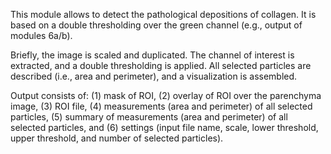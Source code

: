 This module allows to detect the pathological depositions of collagen. It is based on a double thresholding over the green channel (e.g., output of modules 6a/b).

Briefly, the image is scaled and duplicated. The channel of interest is extracted, and a double thresholding is applied. All selected particles are described (i.e., area and perimeter), and a visualization is assembled.

Output consists of: (1) mask of ROI, (2) overlay of ROI over the parenchyma image, (3) ROI file, (4) measurements (area and perimeter) of all selected particles, (5) summary of measurements (area and perimeter) of all selected particles, and (6) settings (input file name, scale, lower threshold, upper threshold, and number of selected particles).
